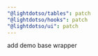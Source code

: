 ```yaml
---
"@lightdotso/tables": patch
"@lightdotso/hooks": patch
"@lightdotso/ui": patch
---
```


add demo base wrapper
